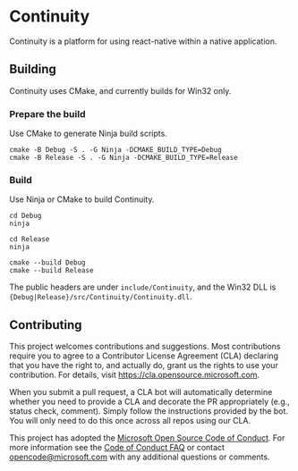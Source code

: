 # Continuity

Continuity is a platform for using react-native within a native application.

## Building

Continuity uses CMake, and currently builds for Win32 only.

### Prepare the build

Use CMake to generate Ninja build scripts.

```
cmake -B Debug -S . -G Ninja -DCMAKE_BUILD_TYPE=Debug
cmake -B Release -S . -G Ninja -DCMAKE_BUILD_TYPE=Release
```

### Build

Use Ninja or CMake to build Continuity.

```
cd Debug
ninja

cd Release
ninja

cmake --build Debug
cmake --build Release
```

The public headers are under `include/Continuity`, and the Win32 DLL is `{Debug|Release}/src/Continuity/Continuity.dll`.

## Contributing

This project welcomes contributions and suggestions. Most contributions require you to agree to a
Contributor License Agreement (CLA) declaring that you have the right to, and actually do, grant us
the rights to use your contribution. For details, visit https://cla.opensource.microsoft.com.

When you submit a pull request, a CLA bot will automatically determine whether you need to provide
a CLA and decorate the PR appropriately (e.g., status check, comment). Simply follow the instructions
provided by the bot. You will only need to do this once across all repos using our CLA.

This project has adopted the [Microsoft Open Source Code of Conduct](https://opensource.microsoft.com/codeofconduct/).
For more information see the [Code of Conduct FAQ](https://opensource.microsoft.com/codeofconduct/faq/) or
contact [opencode@microsoft.com](mailto:opencode@microsoft.com) with any additional questions or comments.
